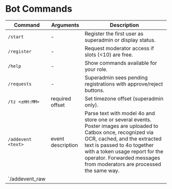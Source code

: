 # Bot Commands

| Command | Arguments | Description |
|---------|-----------|-------------|
| `/start` | - | Register the first user as superadmin or display status. |
| `/register` | - | Request moderator access if slots (<10) are free. |
| `/help` | - | Show commands available for your role. |
| `/requests` | - | Superadmin sees pending registrations with approve/reject buttons. |
| `/tz <±HH:MM>` | required offset | Set timezone offset (superadmin only). |
| `/addevent <text>` | event description | Parse text with model 4o and store one or several events. Poster images are uploaded to Catbox once, recognized via OCR, cached, and the extracted text is passed to 4o together with a token usage report for the operator. Forwarded messages from moderators are processed the same way. |
| `/addevent_raw <title>|<date>|<time>|<location>` | manual fields | Add event without LLM. The bot also creates a Telegraph page with the provided text and optional attached photo. |
| `/images` | - | Toggle uploading photos to Catbox. |
| `/vkgroup <id|off>` | required id or `off` | Set or disable VK group for daily announcements. |
| `/vktime today|added <HH:MM>` | required type and time | Change VK posting times (default 08:00/20:00). |
| `/vkphotos` | - | Toggle sending images to VK posts. |
| `/vk_misses [N]` | optional limit (default 10) | Суперадмин выгружает свежие пропуски из Supabase (`vk_misses_sample`), бот показывает карточки с текстом, ссылкой и причинами фильтрации, прикладывает до 10 изображений и добавляет кнопки «Отклонено верно»/«На доработку». Кнопка доработки записывает Markdown в `VK_MISS_REVIEW_FILE` (по умолчанию `/data/vk_miss_review.md`). |
| `↪️ Репостнуть в Vk` | - | Safe repost via `wall.post` with photo IDs. |
| `🎪 Сделать фестиваль` | - | Кнопка в меню редактирования события запускает пайплайн создания или привязки фестиваля; отображается только у событий без фестиваля. |
| `🧩 Склеить с…` | - | Кнопка в меню редактирования фестиваля открывает список дублей, переносит события, медиа, алиасы и ссылки в выбранную запись и удаляет источник. |
| `✂️ Сокращённый рерайт` | - | LLM-сжатый текст без фото, предпросмотр и правка перед публикацией. |
| `/ask4o <text>` | any text | Send query to model 4o and show plain response (superadmin only). |
| `/ocrtest` | - | Сравнить распознавание афиш между gpt-4o-mini и gpt-4o (только супер-админ). |
| `/events [DATE]` | optional date `YYYY-MM-DD`, `DD.MM.YYYY` or `D месяц [YYYY]` | List events for the day with delete, edit and VK rewrite buttons. The rewrite control launches the shortpost flow; it shows `✂️` when the event has no VK repost yet and `✅` once the saved `vk_repost_url` confirms publication. Ticket links appear as vk.cc short URLs, and each card includes a `Статистика VK: https://vk.com/cc?act=stats&key=…` line when a short key is available. Dates are shown as `DD.MM.YYYY`. Choosing **Edit** lists all fields with inline buttons including a toggle for "Бесплатно". |
| `/setchannel` | - | Choose an admin channel and register it as an announcement or calendar asset source. |
| `/channels` | - | List admin channels showing registered and asset ones with disable buttons. |
| `/regdailychannels` | - | Choose admin channels for daily announcements and set the VK group. |
| `/daily` | - | Manage daily announcement channels and VK posting times; send test posts. |
| `/exhibitions` | - | List active exhibitions similar to `/events`; each entry shows the period `c <start>` / `по <end>` and includes edit/delete buttons. |
| `/digest` | - | Build digest with images, toggles and quick send buttons (superadmin only). The menu offers лекции, мастер-классы, психология, научпоп, краеведение Калининградской области и другие подборки. |
| `/backfill_topics [days]` | optional integer horizon | Superadmin only. Re-run the topic classifier for events dated from today up to `days` ahead (default 90). Sends a summary `processed=... updated=... skipped=...`; manual topics are skipped. |
| `/pages` | - | Show links to Telegraph month and weekend pages. |
| `/fest [archive] [page]` | optional `archive` flag and page number | List festivals with edit/delete options. Ten rows are shown per page with navigation buttons. Use `archive` to view finished festivals that no longer have upcoming events; omit it to see active ones. |



| `/stats [events]` | optional `events` | Superadmin only. Show Telegraph view counts starting from the past month and weekend pages up to all current and future ones. Includes the festivals landing page and stats for upcoming or recently ended (within a week) festivals. The footer now fetches daily OpenAI token totals from Supabase (`token_usage_daily`, falling back to live `token_usage` or the legacy snapshot on errors). Use `events` to list event page stats. |
| `/dumpdb` | - | Superadmin only. Download a SQL dump and `telegraph_token.txt` plus restore instructions. |
| `/restore` | attach file | Superadmin only. Replace current database with the uploaded dump. |
| `/tourist_export [period]` | optional `period=ГГГГ[-ММ[-ДД..ГГГГ-ММ-ДД]]` | Выгрузка событий в формате JSONL с полями `tourist_*`. Только для неблокированных модераторов и администраторов (включая суперадминов), уважается фильтр по диапазону дат. |

| `python main.py test_telegraph` | - | Verify Telegraph API access. Automatically creates a token if needed and prints the page URL. |

Use `/addevent` to let model 4o extract fields. `/addevent_raw` lets you
input simple data separated by `|` pipes.

Poster OCR reuses cached recognitions and shares a 10 000 000-token daily budget; once the limit is exhausted new posters wait
until the next reset at UTC midnight.

### VK review inline story creation

- **«Создать историю»** — кнопка в интерфейсе проверки VK-постов. После нажатия бот уточняет, нужны ли дополнительные указания
  редактора: «Да, нужны правки» открывает поле для текста, «Нет, всё понятно» пропускает шаг. В открывшемся поле отправьте
  короткое сообщение с тонами, фактами или табу; если ввод не нужен, нажмите «Пропустить», оставьте его пустым или отправьте `-`.
  Ответы сохраняются и подмешиваются в оба запроса 4o, которые строят план и финальную историю, поэтому модель следует заданным
  инструкциям.

## Event topics

Автоклассификатор присваивает до пяти тем из фиксированного списка. Метки
видны администраторам в `/events` и в читательских карточках. Классификация
запускается когда:

- событие сохраняется через `/addevent` или VK-пайплайн (копии многодневных
  событий наследуют темы базовой записи);
- администратор меняет `title`, `description` или `source_text` и событие не
  находится в ручном режиме;
- супер-администратор вызывает `/backfill_topics`, чтобы пересчитать темы у
  будущих событий.

Актуальные идентификаторы и подписи:

- `STANDUP` — «Стендап и комедия»
- `QUIZ_GAMES` — «Квизы и игры»
- `OPEN_AIR` — «Фестивали и open-air»
- `PARTIES` — «Вечеринки»
- `CONCERTS` — «Концерты»
- `MOVIES` — «Кино»
- `EXHIBITIONS` — «Выставки и арт»
- `THEATRE` — «Театр»
- `LECTURES` — «Лекции и встречи»
- `MASTERCLASS` — «Мастер-классы»
- `SCIENCE_POP` — «Научпоп»
- `HANDMADE` — «Хендмейд/маркеты/ярмарки/МК»
- `NETWORKING` — «Нетворкинг и карьера»
- `ACTIVE` — «Активный отдых и спорт»
- `PERSONALITIES` — «Личности и встречи»
- `KIDS_SCHOOL` — «Дети и школа»
- `FAMILY` — «Семейные события»
- `URBANISM` — «Урбанистика»
- `KRAEVEDENIE_KALININGRAD_OBLAST` — «Краеведение Калининградской области»

Чтобы закрепить ручные темы, установите `topics_manual` в меню редактирования
(кнопка **Edit** → поле `topics_manual` → введите `true`). Пока флаг включён,
автоклассификатор и `/backfill_topics` не переписывают метки. Вернуть автоматический
режим можно, отправив `false`. Детали пайплайна описаны в `docs/llm_topics.md`.

> **Региональная метка.** Теперь только LLM решает, когда выставлять
> `KRAEVEDENIE_KALININGRAD_OBLAST`. Если событие про Калининградскую область,
> постарайтесь упомянуть это в описании или хэштегах, чтобы модель увидела связь.
